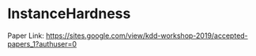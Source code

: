 # InstanceHardness

Paper Link: https://sites.google.com/view/kdd-workshop-2019/accepted-papers_1?authuser=0
